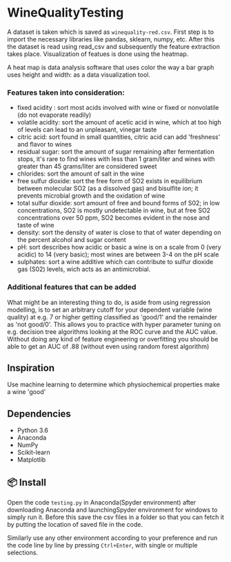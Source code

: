 # WineQualityTesting


A dataset is taken which is saved as ```winequality-red.csv```. First step is to import the necessary libraries like pandas, sklearn, numpy, etc. After this the dataset is read using read_csv and subsequently the feature extraction takes place.
Visualization of featues is done using the heatmap.


A heat map is data analysis software that uses color the way a bar graph uses height and width: as a data visualization tool.


 ### Features taken into consideration:
- fixed acidity : sort most acids involved with wine or fixed or nonvolatile (do not evaporate readily)
- volatile acidity: sort the amount of acetic acid in wine, which at too high of levels can lead to an unpleasant, vinegar taste
- citric acid: sort found in small quantities, citric acid can add 'freshness' and flavor to wines
- residual sugar: sort the amount of sugar remaining after fermentation stops, it's rare to find wines with less than 1 gram/liter and wines with greater than 45 grams/liter are considered sweet
- chlorides: sort the amount of salt in the wine
- free sulfur dioxide: sort the free form of SO2 exists in equilibrium between molecular SO2 (as a dissolved gas) and bisulfite ion; it prevents microbial growth and the oxidation of wine
- total sulfur dioxide: sort amount of free and bound forms of S02; in low concentrations, SO2 is mostly undetectable in wine, but at free SO2 concentrations over 50 ppm, SO2 becomes evident in the nose and taste of wine
- density: sort the density of water is close to that of water depending on the percent alcohol and sugar content
- pH: sort describes how acidic or basic a wine is on a scale from 0 (very acidic) to 14 (very basic); most wines are between 3-4 on the pH scale
- sulphates: sort a wine additive which can contribute to sulfur dioxide gas (S02) levels, wich acts as an antimicrobial.
### Additional features that can be added

What might be an interesting thing to do, is aside from using regression modelling, is to set an arbitrary cutoff for your dependent variable (wine quality) at e.g. 7 or higher getting classified as 'good/1' and the remainder as 'not good/0'.
This allows you to practice with hyper parameter tuning on e.g. decision tree algorithms looking at the ROC curve and the AUC value.
Without doing any kind of feature engineering or overfitting you should be able to get an AUC of .88 (without even using random forest algorithm)

## Inspiration
Use machine learning to determine which physiochemical properties make a wine 'good'

## Dependencies

- Python 3.6
- Anaconda
- NumPy
- Scikit-learn
- Matplotlib

## 📦 Install

Open the code ```testing.py``` in Anaconda(Spyder environment) after downloading Anaconda and launchingSpyder environment for windows to simply run it. Before this save the csv files in a folder so that you can fetch it by putting the location of saved file in the code.

Similarly use any other environment according to your preference and run the code line by line by pressing ```Ctrl+Enter```, with single or multiple selections.

